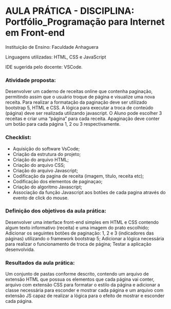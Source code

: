 
# AULA PRÁTICA - DISCIPLINA: Portfólio_Programação para Internet em Front-end

Instituição de Ensino: Faculdade Anhaguera

Linguagens utilizadas: HTML, CSS e JavaScript

IDE sugerida pelo docente: VSCode.

### Atividade proposta:
Desenvolver um caderno de receitas online que contenha paginação, permitindo assim que o usuário troque de página e visualize uma nova receita. 
Para realizar a formatação da paginação deve ser utilizado bootstrap 5, HTML e CSS. 
A lógica para executar a troca de conteúdo (página) deve ser realizada utilizando javascript. 
O Aluno pode escolher 3 receitas e criar uma “página” para cada receita. 
Apaginação deve conter um botão para cada página 1, 2 ou 3 respectivamente.

### Checklist: 
- Aquisição do software VsCode; 
- Criação da estrutura do projeto; 
- Criação do arquivo HTML; 
- Criação do arquivo CSS; 
- Criação do arquivo Javascript; 
- Codificação da pagina de receita (imagem, titulo, receita etc); 
- Codificação dos elementos de paginaçao; 
- Criação do algoritmo Javascript; 
- Associação da função Javascript aos botões de cada pagina através do evento de click do mouse.

### Definição dos objetivos da aula prática:
Desenvolver uma interface front-end simples em HTML e CSS contendo algum texto informativo (receita) e uma imagem do prato escolhido;
Adicionar os seguintes botões de paginação: 1, 2 e 3 (indicadores das páginas) utilizando o framework bootstrap 5;
Adicionar a lógica necessária para realizar o funcionamento de troca de página;
Testar a aplicação desenvolvida.

### Resultados da aula prática: 
Um conjunto de pastas conforme descrito, contendo um arquivo de extensão HTML que possua os elementos que cada página vai conter, arquivo com extensão CSS para formatar o estilo da página e adicionar a classe necessária para esconder e mostrar cada página e um arquivo com extensão JS capaz de realizar a lógica para o efeito de mostrar e esconder cada página.
